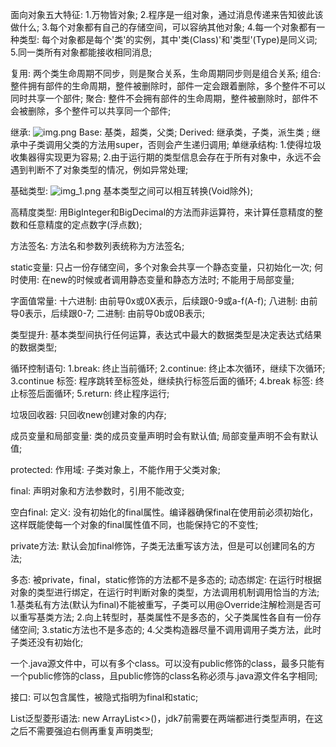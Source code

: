面向对象五大特征:
    1.万物皆对象;
    2.程序是一组对象，通过消息传递来告知彼此该做什么;
    3.每个对象都有自己的存储空间，可以容纳其他对象;
    4.每一个对象都有一种类型: 每个对象都是每个'类'的实例，其中'类(Class)'和'类型'(Type)是同义词;
    5.同一类所有对象都能接收相同消息;

复用:
    两个类生命周期不同步，则是聚合关系，生命周期同步则是组合关系;
    组合:
        整件拥有部件的生命周期，整件被删除时，部件一定会跟着删除，多个整件不可以同时共享一个部件;
    聚合:
        整件不会拥有部件的生命周期，整件被删除时，部件不会被删除，多个整件可以共享同一个部件;

继承:
    ![img.png](img.png)
    Base: 基类，超类，父类;
    Derived: 继承类，子类，派生类 ;
    继承中子类调用父类的方法用super，否则会产生递归调用;
    单继承结构: 
        1.使得垃圾收集器得实现更为容易;
        2.由于运行期的类型信息会存在于所有对象中，永远不会遇到判断不了对象类型的情况，例如异常处理;

基础类型:
    ![img_1.png](img_1.png)
    基本类型之间可以相互转换(Void除外);

高精度类型:
    用BigInteger和BigDecimal的方法而非运算符，来计算任意精度的整数和任意精度的定点数字(浮点数);

方法签名:
    方法名和参数列表统称为方法签名;

static变量:
    只占一份存储空间，多个对象会共享一个静态变量，只初始化一次;
    何时使用: 在new的时候或者调用静态变量和静态方法时;
    不能用于局部变量;

字面值常量:
    十六进制:
        由前导0x或0X表示，后续跟0-9或a-f(A-f);
    八进制:
        由前导0表示，后续跟0-7;
    二进制:
        由前导0b或0B表示;

类型提升:
    基本类型间执行任何运算，表达式中最大的数据类型是决定表达式结果的数据类型;

循环控制语句:
    1.break: 终止当前循环;
    2.continue: 终止本次循环，继续下次循环;
    3.continue 标签: 程序跳转至标签处，继续执行标签后面的循环;
    4.break 标签: 终止标签后面循环;
    5.return: 终止程序运行;

垃圾回收器:
    只回收new创建对象的内存;

成员变量和局部变量:
    类的成员变量声明时会有默认值;
    局部变量声明不会有默认值;

protected:
    作用域: 子类对象上，不能作用于父类对象;

final: 声明对象和方法参数时，引用不能改变;

空白final:
    定义: 没有初始化的final属性。编译器确保final在使用前必须初始化，这样既能使每一个对象的final属性值不同，也能保持它的不变性;


private方法:
    默认会加final修饰，子类无法重写该方法，但是可以创建同名的方法;

多态:
    被private，final，static修饰的方法都不是多态的;
    动态绑定: 在运行时根据对象的类型进行绑定，在运行时判断对象的类型，方法调用机制调用恰当的方法;
    1.基类私有方法(默认为final)不能被重写，子类可以用@Override注解检测是否可以重写基类方法;
    2.向上转型时，基类属性不是多态的，父子类属性各自有一份存储空间;
    3.static方法也不是多态的;
    4.父类构造器尽量不调用调用子类方法，此时子类还没有初始化;

一个.java源文件中，可以有多个class。可以没有public修饰的class，最多只能有一个public修饰的class，且public修饰的class名称必须与.java源文件名字相同;

接口: 可以包含属性，被隐式指明为final和static;

List泛型菱形语法:
    new ArrayList<>()，jdk7前需要在两端都进行类型声明，在这之后不需要强迫右侧再重复声明类型;
    


    



    